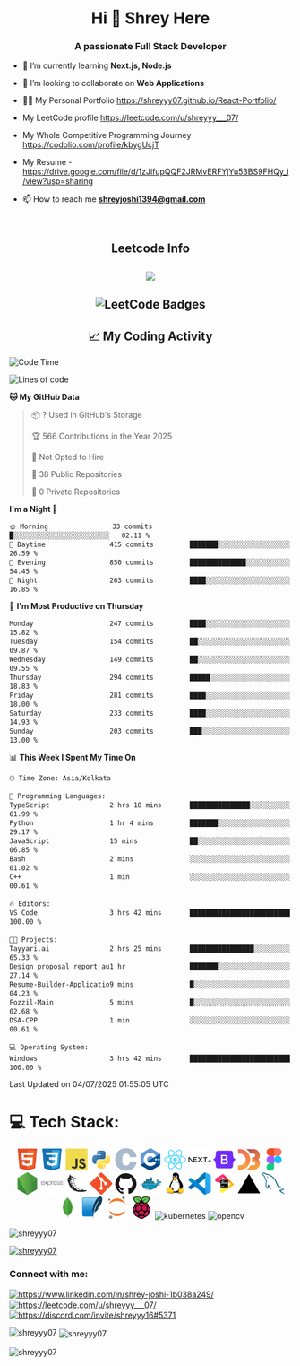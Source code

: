 <h1 align="center">Hi 👋 Shrey Here</h1>
<h3 align="center">A passionate Full Stack Developer</h3>


- 🌱 I’m currently learning **Next.js, Node.js**

- 👯 I’m looking to collaborate on **Web Applications**

- 👨‍💻 My Personal Portfolio https://shreyyy07.github.io/React-Portfolio/

- My LeetCode profile https://leetcode.com/u/shreyyy___07/

- My Whole Competitive Programming Journey https://codolio.com/profile/kbygUcjT

- My Resume - https://drive.google.com/file/d/1zJifupQQF2JRMvERFYjYu53BS9FHQy_i/view?usp=sharing
- 📫 How to reach me **shreyjoshi1394@gmail.com**

  <br>

<h2 align="center">Leetcode Info<h2>

<p align="center">
  
  <img  align=top flex-grow=1 src="https://leetcard.jacoblin.cool/shreyyy___07?theme=dark&font=Nunito&ext=heatmap" />  
</p>

<p align="center">
<img src="https://leetcode-badge-showcase.vercel.app/api?username=shreyyy___07&theme=dark&animated=true" alt="LeetCode Badges"/>
  </p>

<h2 align="center">📈 My Coding Activity</h2>

<!--START_SECTION:waka-->
![Code Time](http://img.shields.io/badge/Code%20Time-49%20hrs%2031%20mins-blue)

![Lines of code](https://img.shields.io/badge/From%20Hello%20World%20I%27ve%20Written-327.0%20thousand%20lines%20of%20code-blue)

**🐱 My GitHub Data** 

> 📦 ? Used in GitHub's Storage 
 > 
> 🏆 566 Contributions in the Year 2025
 > 
> 🚫 Not Opted to Hire
 > 
> 📜 38 Public Repositories 
 > 
> 🔑 0 Private Repositories 
 > 
**I'm a Night 🦉** 

```text
🌞 Morning                33 commits          █░░░░░░░░░░░░░░░░░░░░░░░░   02.11 % 
🌆 Daytime                415 commits         ███████░░░░░░░░░░░░░░░░░░   26.59 % 
🌃 Evening                850 commits         ██████████████░░░░░░░░░░░   54.45 % 
🌙 Night                  263 commits         ████░░░░░░░░░░░░░░░░░░░░░   16.85 % 
```
📅 **I'm Most Productive on Thursday** 

```text
Monday                   247 commits         ████░░░░░░░░░░░░░░░░░░░░░   15.82 % 
Tuesday                  154 commits         ██░░░░░░░░░░░░░░░░░░░░░░░   09.87 % 
Wednesday                149 commits         ██░░░░░░░░░░░░░░░░░░░░░░░   09.55 % 
Thursday                 294 commits         █████░░░░░░░░░░░░░░░░░░░░   18.83 % 
Friday                   281 commits         ████░░░░░░░░░░░░░░░░░░░░░   18.00 % 
Saturday                 233 commits         ████░░░░░░░░░░░░░░░░░░░░░   14.93 % 
Sunday                   203 commits         ███░░░░░░░░░░░░░░░░░░░░░░   13.00 % 
```


📊 **This Week I Spent My Time On** 

```text
🕑︎ Time Zone: Asia/Kolkata

💬 Programming Languages: 
TypeScript               2 hrs 18 mins       ███████████████░░░░░░░░░░   61.99 % 
Python                   1 hr 4 mins         ███████░░░░░░░░░░░░░░░░░░   29.17 % 
JavaScript               15 mins             ██░░░░░░░░░░░░░░░░░░░░░░░   06.85 % 
Bash                     2 mins              ░░░░░░░░░░░░░░░░░░░░░░░░░   01.02 % 
C++                      1 min               ░░░░░░░░░░░░░░░░░░░░░░░░░   00.61 % 

🔥 Editors: 
VS Code                  3 hrs 42 mins       █████████████████████████   100.00 % 

🐱‍💻 Projects: 
Tayyari.ai               2 hrs 25 mins       ████████████████░░░░░░░░░   65.33 % 
Design proposal report au1 hr                ███████░░░░░░░░░░░░░░░░░░   27.14 % 
Resume-Builder-Applicatio9 mins              █░░░░░░░░░░░░░░░░░░░░░░░░   04.23 % 
Fozzil-Main              5 mins              █░░░░░░░░░░░░░░░░░░░░░░░░   02.68 % 
DSA-CPP                  1 min               ░░░░░░░░░░░░░░░░░░░░░░░░░   00.61 % 

💻 Operating System: 
Windows                  3 hrs 42 mins       █████████████████████████   100.00 % 
```


 Last Updated on 04/07/2025 01:55:05 UTC
<!--END_SECTION:waka-->
  
# 💻 Tech Stack:

<p align="center">
  <!-- Languages -->
  <img src="https://raw.githubusercontent.com/devicons/devicon/master/icons/html5/html5-original.svg" alt="html" height="40"/>
  <img src="https://raw.githubusercontent.com/devicons/devicon/master/icons/css3/css3-original.svg" alt="css" height="40"/>
  <img src="https://raw.githubusercontent.com/devicons/devicon/master/icons/javascript/javascript-original.svg" alt="javascript" height="40"/>
  <img src="https://raw.githubusercontent.com/devicons/devicon/master/icons/python/python-original.svg" alt="python" height="40"/>
  <img src="https://raw.githubusercontent.com/devicons/devicon/master/icons/c/c-original.svg" alt="c" height="40"/>
  <img src="https://raw.githubusercontent.com/devicons/devicon/master/icons/cplusplus/cplusplus-original.svg" alt="cplusplus" height="40"/>

  <!-- Frontend -->
  <img src="https://raw.githubusercontent.com/devicons/devicon/master/icons/react/react-original.svg" alt="react" height="40"/>
  <img src="https://raw.githubusercontent.com/devicons/devicon/master/icons/nextjs/nextjs-original-wordmark.svg" alt="nextjs" height="40"/>
  <img src="https://raw.githubusercontent.com/devicons/devicon/master/icons/bootstrap/bootstrap-plain.svg" alt="bootstrap" height="40"/>
  <img src="https://raw.githubusercontent.com/devicons/devicon/master/icons/d3js/d3js-original.svg" alt="d3js" height="40"/>
  <img src="https://raw.githubusercontent.com/devicons/devicon/master/icons/figma/figma-original.svg" alt="figma" height="40"/>

  <!-- Backend & Frameworks -->
  <img src="https://raw.githubusercontent.com/devicons/devicon/master/icons/nodejs/nodejs-original.svg" alt="nodejs" height="40"/>
  <img src="https://raw.githubusercontent.com/devicons/devicon/master/icons/express/express-original-wordmark.svg" alt="express" height="40"/>
  <img src="https://raw.githubusercontent.com/devicons/devicon/master/icons/flask/flask-original.svg" alt="flask" height="40"/>

  <!-- Dev Tools -->
  <img src="https://raw.githubusercontent.com/devicons/devicon/master/icons/git/git-original.svg" alt="git" height="40"/>
  <img src="https://raw.githubusercontent.com/devicons/devicon/master/icons/github/github-original.svg" alt="github" height="40"/>
  <img src="https://raw.githubusercontent.com/devicons/devicon/master/icons/docker/docker-original.svg" alt="docker" height="40"/>
  <img src="https://raw.githubusercontent.com/devicons/devicon/master/icons/linux/linux-original.svg" alt="linux" height="40"/>
  <img src="https://raw.githubusercontent.com/devicons/devicon/master/icons/vscode/vscode-original.svg" alt="vscode" height="40"/>
  <img src="https://raw.githubusercontent.com/devicons/devicon/master/icons/jetbrains/jetbrains-original.svg" alt="jetbrains" height="40"/>

  <!-- Cloud / Hosting -->
  <img src="https://raw.githubusercontent.com/devicons/devicon/master/icons/vercel/vercel-original.svg" alt="vercel" height="40"/>

  <!-- Databases -->
  <img src="https://raw.githubusercontent.com/devicons/devicon/master/icons/mysql/mysql-original.svg" alt="mysql" height="40"/>
  <img src="https://raw.githubusercontent.com/devicons/devicon/master/icons/mongodb/mongodb-original.svg" alt="mongodb" height="40"/>
  <img src="https://raw.githubusercontent.com/devicons/devicon/master/icons/sqlite/sqlite-original.svg" alt="sqlite" height="40"/>

  <!-- Tools / Other -->
  <img src="https://raw.githubusercontent.com/devicons/devicon/master/icons/jupyter/jupyter-original.svg" alt="jupyter" height="40"/>
  <img src="https://raw.githubusercontent.com/devicons/devicon/master/icons/raspberrypi/raspberrypi-original.svg" alt="raspberrypi" height="40"/>
  <img src="https://cdn.jsdelivr.net/gh/devicons/devicon/icons/kubernetes/kubernetes-plain.svg" alt="kubernetes" height="40"/>
  <img src="https://cdn.jsdelivr.net/gh/devicons/devicon/icons/opencv/opencv-original.svg" alt="opencv" height="40"/>
</p>



<p align="left"> <img src="https://komarev.com/ghpvc/?username=shreyyy07&label=Profile%20views&color=0e75b6&style=flat" alt="shreyyy07" /> </p>

<p align="left"> <a href="https://github.com/ryo-ma/github-profile-trophy"><img src="https://github-profile-trophy.vercel.app/?username=shreyyy07" alt="shreyyy07" /></a> </p>

<h3 align="left">Connect with me:</h3>
<p align="left">
<a href="https://www.linkedin.com/in/shrey-joshi-1b038a249/" target="blank"><img align="center" src="https://raw.githubusercontent.com/rahuldkjain/github-profile-readme-generator/master/src/images/icons/Social/linked-in-alt.svg" alt="https://www.linkedin.com/in/shrey-joshi-1b038a249/" height="30" width="40" /></a>
<a href="https://leetcode.com/u/shreyyy___07/" target="blank"><img align="center" src="https://raw.githubusercontent.com/rahuldkjain/github-profile-readme-generator/master/src/images/icons/Social/leet-code.svg" alt="https://leetcode.com/u/shreyyy___07/" height="30" width="40" /></a>
<a href="https://discord.gg/https://discord.com/invite/shreyyy16#5371" target="blank"><img align="center" src="https://raw.githubusercontent.com/rahuldkjain/github-profile-readme-generator/master/src/images/icons/Social/discord.svg" alt="https://discord.com/invite/shreyyy16#5371" height="30" width="40" /></a>
</p>

<p><img align="left" src="https://github-readme-stats.vercel.app/api/top-langs?username=shreyyy07&show_icons=true&locale=en&layout=compact" alt="shreyyy07" /></p>

<p>&nbsp;<img align="center" src="https://github-readme-stats.vercel.app/api?username=shreyyy07&show_icons=true&locale=en" alt="shreyyy07" /></p>

<p><img align="center" src="https://github-readme-streak-stats.herokuapp.com/?user=shreyyy07&" alt="shreyyy07" /></p>
